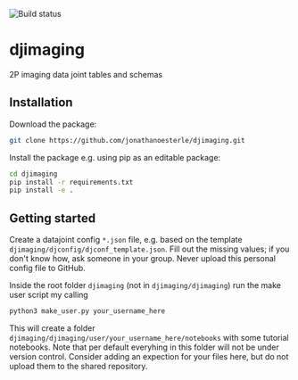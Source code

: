 ![Build status](https://github.com/jonathanoesterle/djimaging/actions/workflows/python-app.yml/badge.svg)

# djimaging
2P imaging data joint tables and schemas

## Installation
Download the package:
```bash
git clone https://github.com/jonathanoesterle/djimaging.git
````

Install the package e.g. using pip as an editable package:
```bash
cd djimaging
pip install -r requirements.txt
pip install -e .
```

## Getting started
Create a datajoint config <code>*.json</code> file,
e.g. based on the template <code>djimaging/djconfig/djconf_template.json</code>.
Fill out the missing values; if you don't know how, ask someone in your group.
Never upload this personal config file to GitHub.

Inside the root folder <code>djimaging</code> (not in <code>djimaging/djimaging</code>) 
run the make user script my calling
```bash
python3 make_user.py your_username_here
```
This will create a folder <code>djimaging/djimaging/user/your_username_here/notebooks</code>
with some tutorial notebooks.
Note that per default everyhing in this folder will not be under version control.
Consider adding an expection for your files here, but do not upload them to the shared repository.